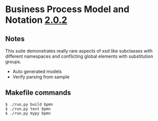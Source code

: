 # Business Process Model and Notation [2.0.2](https://www.omg.org/spec/BPMN/2.0.2/)

## Notes


This suite demonstrates really rare aspects of xsd like subclasses with 
different namespaces and conflicting global elements with substitution groups.

- Auto generated models
- Verify parsing from sample


## Makefile commands

```console
$ ./run.py build bpmn
$ ./run.py test bpmn
$ ./run.py mypy bpmn
```